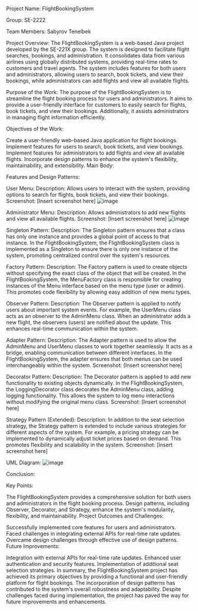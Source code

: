
Project Name: FlightBookingSystem

Group: SE-2222

Team Members: Sabyrov Tenelbek

Project Overview:
The FlightBookingSystem is a web-based Java project developed by the SE-221X group. The system is designed to facilitate flight searches, bookings, and administration. It consolidates data from various airlines using globally distributed systems, providing real-time rates to customers and travel agents. The system includes features for both users and administrators, allowing users to search, book tickets, and view their bookings, while administrators can add flights and view all available flights.

Purpose of the Work:
The purpose of the FlightBookingSystem is to streamline the flight booking process for users and administrators. It aims to provide a user-friendly interface for customers to easily search for flights, book tickets, and view their bookings. Additionally, it assists administrators in managing flight information efficiently.

Objectives of the Work:

Create a user-friendly web-based Java application for flight bookings.
Implement features for users to search, book tickets, and view bookings.
Implement features for administrators to add flights and view all available flights.
Incorporate design patterns to enhance the system's flexibility, maintainability, and extensibility.
Main Body:

Features and Design Patterns:

User Menu:
Description: Allows users to interact with the system, providing options to search for flights, book tickets, and view their bookings.
Screenshot: [Insert screenshot here]
![image](https://github.com/tenajuro12/FinalProject/assets/115558614/e170c65d-b79f-481c-9a0f-b027d755189e)


Administrator Menu:
Description: Allows administrators to add new flights and view all available flights.
Screenshot: [Insert screenshot here]
![image](https://github.com/tenajuro12/FinalProject/assets/115558614/513261d7-defc-425c-ac92-445cdd64b84a)


Singleton Pattern:
Description: The Singleton pattern ensures that a class has only one instance and provides a global point of access to that instance. In the FlightBookingSystem, the FlightBookingSystem class is implemented as a Singleton to ensure there is only one instance of the system, promoting centralized control over the system's resources.

Factory Pattern:
Description: The Factory pattern is used to create objects without specifying the exact class of the object that will be created. In the FlightBookingSystem, the MenuFactory class is responsible for creating instances of the Menu interface based on the menu type (user or admin). This promotes code flexibility by allowing easy addition of new menu types.

Observer Pattern:
Description: The Observer pattern is applied to notify users about important system events. For example, the UserMenu class acts as an observer to the AdminMenu class. When an administrator adds a new flight, the observers (users) are notified about the update. This enhances real-time communication within the system.

Adapter Pattern:
Description: The Adapter pattern is used to allow the AdminMenu and UserMenu classes to work together seamlessly. It acts as a bridge, enabling communication between different interfaces. In the FlightBookingSystem, the adapter ensures that both menus can be used interchangeably within the system.
Screenshot: [Insert screenshot here]

Decorator Pattern:
Description: The Decorator pattern is applied to add new functionality to existing objects dynamically. In the FlightBookingSystem, the LoggingDecorator class decorates the AdminMenu class, adding logging functionality. This allows the system to log menu interactions without modifying the original menu class.
Screenshot: [Insert screenshot here]

Strategy Pattern (Extended):
Description: In addition to the seat selection strategy, the Strategy pattern is extended to include various strategies for different aspects of the system. For example, a pricing strategy can be implemented to dynamically adjust ticket prices based on demand. This promotes flexibility and scalability in the system.
Screenshot: [Insert screenshot here]


UML Diagram:
![image](https://github.com/tenajuro12/FinalProject/assets/115558614/f4d21a9b-c1f5-4758-a709-ef82ddf37a4f)

Conclusion:

Key Points:

The FlightBookingSystem provides a comprehensive solution for both users and administrators in the flight booking process.
Design patterns, including Observer, Decorator, and Strategy, enhance the system's modularity, flexibility, and maintainability.
Project Outcomes and Challenges:

Successfully implemented core features for users and administrators.
Faced challenges in integrating external APIs for real-time rate updates.
Overcame design challenges through effective use of design patterns.
Future Improvements:

Integration with external APIs for real-time rate updates.
Enhanced user authentication and security features.
Implementation of additional seat selection strategies.
In summary, the FlightBookingSystem project has achieved its primary objectives by providing a functional and user-friendly platform for flight bookings. The incorporation of design patterns has contributed to the system's overall robustness and adaptability. Despite challenges faced during implementation, the project has paved the way for future improvements and enhancements.
